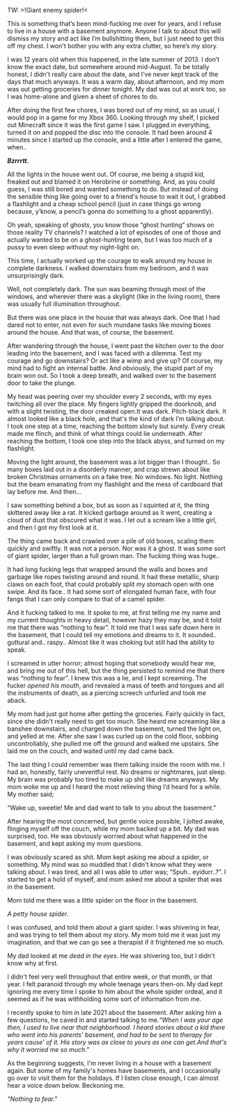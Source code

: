TW: >!Giant enemy spider!<

This is something that’s been mind-fucking me over for years, and I refuse to live in a house with a basement anymore. Anyone I talk to about this will dismiss my story and act like I’m bullshitting them, but I just need to get this off my chest. I won't bother you with any extra clutter, so here’s my story.

I was 12 years old when this happened, in the late summer of 2013. I don’t know the exact date, but somewhere around mid-August. To be totally honest, I didn't really care about the date, and I’ve never kept track of the days that much anyways. It was a warm day, about afternoon, and my mom was out getting groceries for dinner tonight. My dad was out at work too, so I was home-alone and given a sheet of chores to do.

After doing the first few chores, I was bored out of my mind, so as usual, I would pop in a game for my Xbox 360. Looking through my shelf, I picked out Minecraft since it was the first game I saw. I plugged in everything, turned it on and popped the disc into the console. It had been around 4 minutes since I started up the console, and a little after I entered the game, when..

***Bzrrrtt.***

All the lights in the house went out. Of course, me being a stupid kid, freaked out and blamed it on Herobrine or something. And, as you could guess, I was still bored and wanted something to do. But instead of doing the sensible thing like going over to a friend's house to wait it out, I grabbed a flashlight and a cheap school pencil (just in case things go wrong because, y’know, a pencil’s gonna do something to a ghost apparently).

Oh yeah, speaking of ghosts, you know those “ghost hunting” shows on those reality TV channels? I watched a lot of episodes of one of those and actually wanted to be on a ghost-hunting team, but I was too much of a pussy to even sleep without my night-light on.

This time, I actually worked up the courage to walk around my house in complete darkness. I walked downstairs from my bedroom, and it was unsurprisingly dark.

Well, not completely dark. The sun was beaming through most of the windows, and wherever there was a skylight (like in the living room), there was usually full illumination throughout.

But there was one place in the house that was always dark. One that I had dared not to enter, not even for such mundane tasks like moving boxes around the house. And that was, of course, the basement.

After wandering through the house, I went past the kitchen over to the door leading into the basement, and I was faced with a dilemma. Test my courage and go downstairs? Or act like a wimp and give up? Of course, my mind had to fight an internal battle. And obviously, the stupid part of my brain won out. So I took a deep breath, and walked over to the basement door to take the plunge.

My head was peering over my shoulder every 2 seconds, with my eyes twitching all over the place. My fingers lightly gripped the doorknob, and with a slight twisting, the door creaked open.It was dark. Pitch-black dark. It almost looked like a black hole, and that's the kind of dark I’m talking about. I took one step at a time, reaching the bottom slowly but surely. Every creak made me flinch, and think of what things could lie underneath. After reaching the bottom, I took one step into the black abyss, and turned on my flashlight.

Moving the light around, the basement was a lot bigger than I thought.. So many boxes laid out in a disorderly manner, and crap strewn about like broken Christmas ornaments on a fake tree. No windows. No light. Nothing but the beam emanating from my flashlight and the mess of cardboard that lay before me. And then…

I saw something behind a box, but as soon as I squinted at it, the thing skittered away like a rat. It kicked garbage around as it went, creating a cloud of dust that obscured what it was. I let out a scream like a little girl, and then I got my first look at it.

The thing came back and crawled over a pile of old boxes, scaling them quickly and swiftly. It was not a person. Nor was it a ghost. It was some sort of giant spider, larger than a full grown man. The fucking thing was huge..

It had long fucking legs that wrapped around the walls and boxes and garbage like ropes twisting around and round. It had these metallic, sharp claws on each foot, that could probably split my stomach open with one swipe. And its face.. It had some sort of elongated human face, with four fangs that I can only compare to that of a camel spider.

And it fucking talked to me. It spoke to me, at first telling me my name and my current thoughts in heavy detail, however hazy they may be, and it told me that there was “nothing to fear”. It told me that I was safe down here in the basement, that I could tell my emotions and dreams to it. It sounded.. guttural and.. raspy.. Almost like it was choking but still had the ability to speak.

I screamed in utter horror; almost hoping that somebody would hear me, and bring me out of this hell, but the thing persisted to remind me that there was “nothing to fear”. I knew this was a lie, and I kept screaming. The fucker *opened his mouth*, and revealed a mass of teeth and tongues and all the instruments of death, as a piercing screech unfurled and took me aback.

My mom had just got home after getting the groceries. Fairly quickly in fact, since she didn't really need to get too much. She heard me screaming like a banshee downstairs, and charged down the basement, turned the light on, and yelled at me. After she saw I was curled up on the cold floor, sobbing uncontrollably, she pulled me off the ground and walked me upstairs. She laid me on the couch, and waited until my dad came back.

The last thing I could remember was them talking inside the room with me. I had an, honestly, fairly uneventful rest. No dreams or nightmares, just sleep. My brain was probably too tired to make up shit like dreams anyways. My mom woke me up and I heard the most relieving thing I’d heard for a while. My mother said;

“Wake up, sweetie! Me and dad want to talk to you about the basement.”

After hearing the most concerned, but gentle voice possible, I jolted awake, flinging myself off the couch, while my mom backed up a bit. My dad was surprised, too. He was obviously worried about what happened in the basement, and kept asking my mom questions.

I was obviously scared as shit. Mom kept asking me about a spider, or something. My mind was so muddled that I didn't know what they were talking about. I was tired, and all I was able to utter was; “Spuh.. eyidurr..?”. I started to get a hold of myself, and mom asked me about a spider that was in the basement.

Mom told me there was a *little* spider on the floor in the basement.

*A petty house spider.*

I was confused, and told them about a giant spider. I was shivering in fear, and was trying to tell them about my story. My mom told me it was just my imagination, and that we can go see a therapist if it frightened me so much.

My dad looked at me *dead in the eyes*. He was shivering too, but I didn't know why at first.

I didn't feel very well throughout that entire week, or that month, or that year. I felt paranoid through my whole teenage years then-on. My dad kept ignoring me every time I spoke to him about the whole spider ordeal, and it seemed as if he was withholding some sort of information from me.

I recently spoke to him in late 2021 about the basement. After asking him a few questions, he caved in and started talking to me.*“When I was your age then, I used to live near that neighborhood. I heard stories about a kid there who went into his parents’ basement, and had to be sent to therapy for years cause’ of it. His story was as close to yours as one can get.And that's why it worried me so much."*

As the beginning suggests, I'm never living in a house with a basement again. But some of my family's homes have basements, and I occasionally go over to visit them for the holidays. If I listen close enough, I can almost hear a voice down below. Beckoning me.

*"Nothing to fear."*